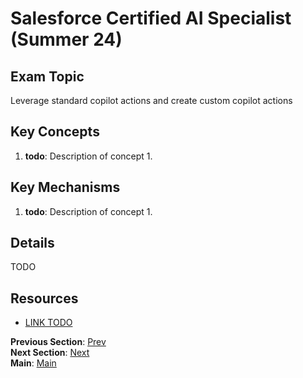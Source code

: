 # Salesforce Certified AI Specialist (Summer 24)

## Exam Topic
Leverage standard copilot actions and create custom copilot actions

## Key Concepts
1. **todo**: Description of concept 1.

## Key Mechanisms
1. **todo**: Description of concept 1.

## Details

TODO



## Resources
- [LINK TODO](URL)

**Previous Section**: [Prev](./4.2.md)<br />
**Next Section**: [Next](./4.4.md)<br />
**Main**: [Main](../README.md)